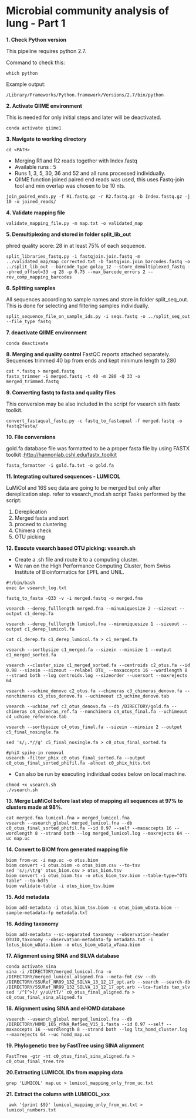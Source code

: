 # Microbial community analysis of lung - Part 1

**1. Check Python version**

This pipeline requires python 2.7.

Command to check this:
```
which python
```
Example output: 
```
/Library/Frameworks/Python.framework/Versions/2.7/bin/python
```
**2. Activate QIIME environment**

This is needed for only initial steps and later will be deactivated.
```
conda activate qiime1
```
**3. Navigate to working directory**
```
cd <PATH>
```

* Merging R1 and R2 reads together with Index.fastq
* Available runs : 5 
* Runs 1, 3, 5, 30, 36 and 52 and all runs processed individually.
* QIIME function joined paired end reads was used, this uses Fastq-join tool and min overlap was chosen to be 10 nts. 

```
join_paired_ends.py -f R1.fastq.gz -r R2.fastq.gz -b Index.fastq.gz -j 10 -o joined_reads/
```

**4. Validate mapping file**
```
validate_mapping_file.py -m map.txt -o validated_map
```
**5. Demultiplexing and stored in folder split_lib_out**

phred quality score: 28 in at least 75% of each sequence.
```
split_libraries_fastq.py -i fastqjoin.join.fastq -m ../validated_map/map_corrected.txt -b fastqjoin.join_barcodes.fastq -o ../split_lib_out --barcode_type golay_12 --store_demultiplexed_fastq --phred_offset=33 -q 28 -p 0.75 --max_barcode_errors 2 --rev_comp_mapping_barcodes
```
**6. Splitting samples**

All sequences according to sample names and store in folder split_seq_out. This is done for selecting and filtering samples individually.

```
split_sequence_file_on_sample_ids.py -i seqs.fastq -o ../split_seq_out  --file_type fastq
```
**7. deactivate QIIME environment**
```
conda deactivate
```
**8. Merging and quality control**
FastQC reports attached separately. Sequences trimmed 40 bp from ends and kept minimum length to 280

```
cat *.fastq > merged.fastq
fastx_trimmer -i merged.fastq -t 40 -m 280 -Q 33 -o merged_trimmed.fastq
```

**9. Converting fastq to fasta and quality files**

This conversion may be also included in the script for vsearch sith fastx toolkit.

```
convert_fastaqual_fastq.py -c fastq_to_fastaqual -f merged.fastq -o fastq2fasta/ 
```
**10. File conversions**

gold.fa database file was formatted to be a proper fasta file by using FASTX toolkit :http://hannonlab.cshl.edu/fastx_toolkit

```
fasta_formatter -i gold.fa.txt -o gold.fa
```

**11. Integrating cultured sequences - LUMICOL**

LuMiCol and 16S seq data are going to be merged but only after dereplication step. refer to vsearch_mod.sh script
Tasks performed by the script:
1. Dereplication
2. Merged fasta and sort
3. proceed to clustering
4. Chimera check
5. OTU picking



**12. Execute vsearch based OTU picking: vsearch.sh**

* Create a .sh file and route it to a computing cluster.
* We ran on the High Performance Computing Cluster, from Swiss Institute of Bioinformatics for EPFL and UNIL. 

```
#!/bin/bash
exec &> vsearch_log.txt

fastq_to_fasta -Q33 -v -i merged.fastq -o merged.fna 

vsearch --derep_fulllength merged.fna --minuniquesize 2 --sizeout --output c1_derep.fa 

vsearch --derep_fulllength lumicol.fna --minuniquesize 1 --sizeout --output c1_derep_lumicol.fa

cat c1_derep.fa c1_derep_lumicol.fa > c1_merged.fa

vsearch --sortbysize c1_merged.fa --sizein --minsize 1 --output c1_merged_sorted.fa

vsearch --cluster_size c1_merged_sorted.fa --centroids c2_otus.fa --id 0.98 --sizein --sizeout --relabel OTU_ --maxaccepts 16 --wordlength 8 --strand both --log centroids.log --sizeorder --usersort --maxrejects 64

vsearch --uchime_denovo c2_otus.fa --chimeras c3_chimeras_denovo.fa --nonchimeras c3_otus_denovo.fa --uchimeout c3_uchime_denovo.tab

vsearch --uchime_ref c3_otus_denovo.fa --db /DIRECTORY/gold.fa --chimeras c4_chimeras_ref.fa --nonchimera c4_otus_final.fa --uchimeout c4_uchime_reference.tab

vsearch --sortbysize c4_otus_final.fa --sizein --minsize 2 --output c5_final_nosingle.fa

sed 's/;.*//g' c5_final_nosingle.fa > c0_otus_final_sorted.fa

#phiX spike-in removal
usearch -filter_phix c0_otus_final_sorted.fa --output c0_otus_final_sorted_phifil.fa -alnout c0_phix_hits.txt
```

* Can also be run by executing individual codes below on local machine.

```
chmod +x vsearch.sh 
./vsearch.sh 
```

**13. Merge LuMiCol before last step of mapping all sequences at 97% to clusters made at 98%.**
```
cat merged.fna lumicol.fna > merged_lumicol.fna
vsearch --usearch_global merged_lumicol.fna --db c0_otus_final_sorted_phifil.fa --id 0.97 --self --maxaccepts 16 --wordlength 8 --strand both --log merged_lumicol.log --maxrejects 64 --uc map.uc
```

**14. Convert to BIOM from generated mapping file**
```
biom from-uc -i map.uc -o otus.biom
biom convert -i otus.biom -o otus_biom.csv --to-tsv
sed 's/;/\t/g' otus_biom.csv > otus_biom.tsv
biom convert -i otus_biom.tsv -o otus_biom_tsv.biom --table-type="OTU table" --to-hdf5
biom validate-table -i otus_biom_tsv.biom 
```
**15. Add metadata**
```
biom add-metadata -i otus_biom_tsv.biom -o otus_biom_wData.biom --sample-metadata-fp metadata.txt 
```
**16. Adding taxonomy**
```
biom add-metadata --sc-separated taxonomy --observation-header OTUID,taxonomy --observation-metadata-fp metadata.txt -i lotus_biom_wData.biom -o otus_biom_wData_wTaxa.biom
```

**17. Alignment using SINA and SILVA database**
```
conda activate sina
sina -i /DIRECTORY/merged_lumicol.fna -o /DIRECTORY/merged_lumicol_aligned.fna --meta-fmt csv --db /DIRECTORY/SSURef_NR99_132_SILVA_13_12_17_opt.arb --search --search-db /DIRECTORY/SSURef_NR99_132_SILVA_13_12_17_opt.arb --lca-fields tax_slv
sed '/^[^>]/ y/uU/tT/' c0_otus_final_aligned.fa > c0_otus_final_sina_aligned.fa

```
**18. Alignment using SINA and eHOMD database**
```
vsearch --usearch_global merged_lumicol.fna --db /DIRECTORY/HOMD_16S_rRNA_RefSeq_V15_1.fasta --id 0.97 --self --maxaccepts 16 --wordlength 8 --strand both --log ltx_homd_cluster.log --maxrejects 64 --uc homd_map.uc
```

**19. Phylogenetic tree by FastTree using SINA alignment**
```
FastTree -gtr -nt c0_otus_final_sina_aligned.fa > c0_otus_final_tree.tre
```

**20.Extracting LUMICOL IDs from mapping data**
```
grep 'LUMICOL' map.uc > lumicol_mapping_only_from_uc.txt 
```
**21. Extract the column with LUMICOL_xxx**  
```
 awk '{print $9}' lumicol_mapping_only_from_uc.txt > lumicol_numbers.txt
```



